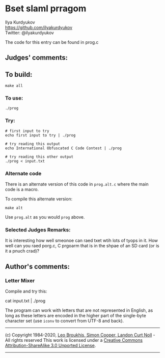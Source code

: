 # Bset slaml prragom

Ilya Kurdyukov  
<https://github.com/ilyakurdyukov>  
Twitter: @ilyakurdyukov  


The code for this entry can be found in prog.c

## Judges' comments:

## To build:

    make all

### To use:

    ./prog

### Try:

    # first input to try
    echo first input to try | ./prog

    # try reading this output
    echo International Obfuscated C Code Contest | ./prog

    # try reading this other output
    ./prog < input.txt

### Alternate code

There is an alternate version of this code in `prog.alt.c` where the main code is a macro.

To compile this alternate version:

    make alt

Use `prog.alt` as you would `prog` above.

### Selected Judges Remarks:

It is interesting how well smeonoe can raed txet wtih lots of tyops in it.
How well can you raed porg.c, C prgoarm that is in the shpae of an SD card (or
is it a pnuch crad)?

## Author's comments:

### Letter Mixer ###

Compile and try this:

cat input.txt | ./prog

The program can work with letters that are not represented in English, as long as these letters are encoded in the higher part of the single-byte character set (use `iconv` to convert from UTF-8 and back).

-----------------------------------------------------------------------------------------------------
(c) Copyright 1984-2020, [Leo Broukhis, Simon Cooper, Landon Curt Noll][judges] - All rights reserved
This work is licensed under a [Creative Commons Attribution-ShareAlike 3.0 Unported License][cc].

[judges]: http://www.ioccc.org/judges.html
[cc]: http://creativecommons.org/licenses/by-sa/3.0/
-----------------------------------------------------------------------------------------------------
